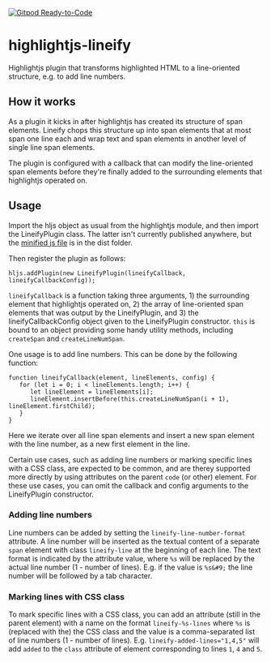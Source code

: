 [![Gitpod Ready-to-Code](https://img.shields.io/badge/Gitpod-ready--to--code-908a85?logo=gitpod)](https://gitpod.io/#https://github.com/hallvard/highlightjs-lineify)

# highlightjs-lineify
Highlightjs plugin that transforms highlighted HTML to a line-oriented structure, e.g. to add line numbers.

## How it works

As a plugin it kicks in after highlightjs has created its structure of span elements.
Lineify chops this structure up into span elements that at most span one line each and
wrap text and span elements in another level of single line span elements.

The plugin is configured with a callback that can modify the line-oriented span elements before
they're finally added to the surrounding elements that highlightjs operated on.

## Usage

Import the hljs object as usual from the highlightjs module, and then import the LineifyPlugin class.
The latter isn't currently published anywhere, but the [minified js file](lineify-package/dist/highlightjs-lineify.min.js) is in the dist folder.

Then register the plugin as follows:

```
hljs.addPlugin(new LineifyPlugin(lineifyCallback, lineifyCallbackConfig));
```

`lineifyCallback` is a function taking three arguments, 1) the surrounding element that highlightjs operated on,
2) the array of line-oriented span elements that was output by the LineifyPlugin, and 3) the lineifyCallbackConfig
object given to the LineifyPlugin constructor. `this` is bound to an object providing some handy utility methods,
including `createSpan` and `createLineNumSpan`.

One usage is to add line numbers. This can be done by the following function:

```
function lineifyCallback(element, lineElements, config) {
   for (let i = 0; i < lineElements.length; i++) {
      let lineElement = lineElements[i];
      lineElement.insertBefore(this.createLineNumSpan(i + 1), lineElement.firstChild);
   }
}
```

Here we iterate over all line span elements and insert a new span element with the line number, as a new first element in the line.

Certain use cases, such as adding line numbers or marking specific lines with a CSS class, are expected to be common, and are therey supported more directly by using attributes on the parent `code` (or other) element. For these use cases, you can omit the callback and config arguments to the LineifyPlugin constructor.

### Adding line numbers

Line numbers can be added by setting the `lineify-line-number-format` attribute. A line number will be inserted as the textual content of a separate `span` element with class `lineify-line` at the beginning of each line. The text format is indicated by the attribute value, where `%s` will be replaced by the actual line number (1 - number of lines). E.g. if the value is `%s&#9;` the line number will be followed by a tab character.

### Marking lines with CSS class

To mark specific lines with a CSS class, you can add an attribute (still in the parent element) with a name on the format `lineify-%s-lines` where `%s` is (replaced with the) the CSS class and the value is a comma-separated list of line numbers (1 - number of lines). E.g. `lineify-added-lines="1,4,5"` will add `added` to the `class` attribute of element corresponding to lines `1`, `4` and `5`.
